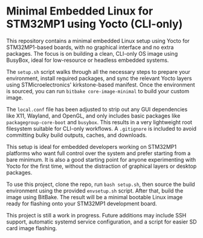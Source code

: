 # Minimal Embedded Linux for STM32MP1 using Yocto (CLI-only)

This repository contains a minimal embedded Linux setup using Yocto for STM32MP1-based boards, with no graphical interface and no extra packages. The focus is on building a clean, CLI-only OS image using BusyBox, ideal for low-resource or headless embedded systems.

The `setup.sh` script walks through all the necessary steps to prepare your environment, install required packages, and sync the relevant Yocto layers using STMicroelectronics' kirkstone-based manifest. Once the environment is sourced, you can run `bitbake core-image-minimal` to build your custom image.

The `local.conf` file has been adjusted to strip out any GUI dependencies like X11, Wayland, and OpenGL, and only includes basic packages like `packagegroup-core-boot` and `busybox`. This results in a very lightweight root filesystem suitable for CLI-only workflows. A `.gitignore` is included to avoid committing bulky build outputs, caches, and downloads.

This setup is ideal for embedded developers working on STM32MP1 platforms who want full control over the system and prefer starting from a bare minimum. It is also a good starting point for anyone experimenting with Yocto for the first time, without the distraction of graphical layers or desktop packages.

To use this project, clone the repo, run `bash setup.sh`, then source the build environment using the provided `envsetup.sh` script. After that, build the image using BitBake. The result will be a minimal bootable Linux image ready for flashing onto your STM32MP1 development board.

This project is still a work in progress. Future additions may include SSH support, automatic systemd service configuration, and a script for easier SD card image flashing.

